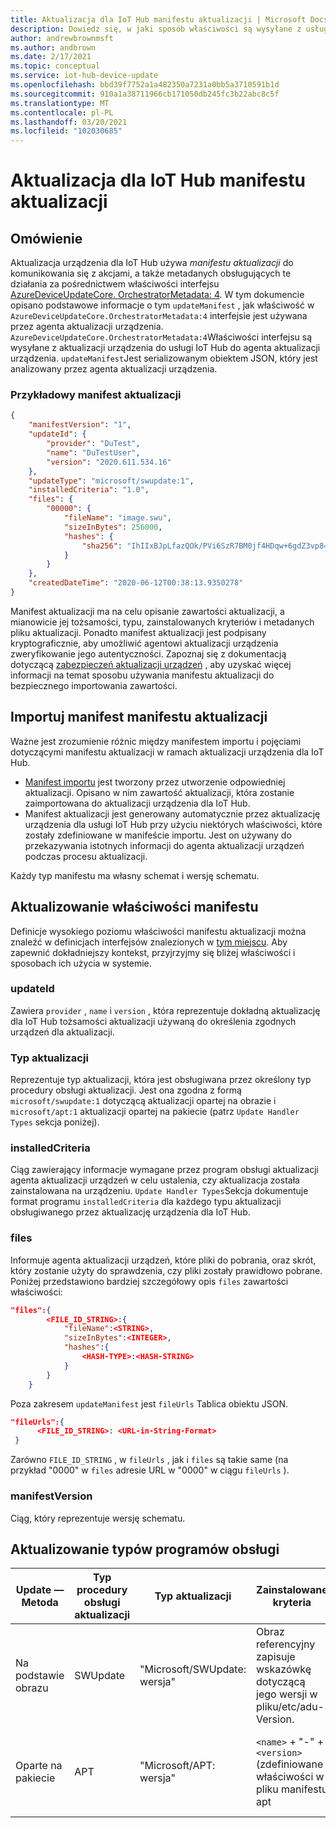 ```yaml
---
title: Aktualizacja dla IoT Hub manifestu aktualizacji | Microsoft Docs
description: Dowiedz się, w jaki sposób właściwości są wysyłane z usługi aktualizacji urządzenia do urządzenia podczas aktualizacji
author: andrewbrownmsft
ms.author: andbrown
ms.date: 2/17/2021
ms.topic: conceptual
ms.service: iot-hub-device-update
ms.openlocfilehash: bbd39f7752a1a482350a7231a0bb5a3710591b1d
ms.sourcegitcommit: 910a1a38711966cb171050db245fc3b22abc8c5f
ms.translationtype: MT
ms.contentlocale: pl-PL
ms.lasthandoff: 03/20/2021
ms.locfileid: "102030685"
---
```

# <a name="device-update-for-iot-hub-update-manifest"></a>Aktualizacja dla IoT Hub manifestu aktualizacji

## <a name="overview"></a>Omówienie

Aktualizacja urządzenia dla IoT Hub używa _manifestu aktualizacji_ do komunikowania się z akcjami, a także metadanych obsługujących te działania za pośrednictwem właściwości interfejsu [AzureDeviceUpdateCore. OrchestratorMetadata: 4](./device-update-plug-and-play.md).
W tym dokumencie opisano podstawowe informacje o tym `updateManifest` , jak właściwość w `AzureDeviceUpdateCore.OrchestratorMetadata:4` interfejsie jest używana przez agenta aktualizacji urządzenia. `AzureDeviceUpdateCore.OrchestratorMetadata:4`Właściwości interfejsu są wysyłane z aktualizacji urządzenia do usługi IoT Hub do agenta aktualizacji urządzenia. `updateManifest`Jest serializowanym obiektem JSON, który jest analizowany przez agenta aktualizacji urządzenia.

### <a name="an-example-update-manifest"></a>Przykładowy manifest aktualizacji

```JSON
{
    "manifestVersion": "1",
    "updateId": {
        "provider": "DuTest",
        "name": "DuTestUser",
        "version": "2020.611.534.16"
    },
    "updateType": "microsoft/swupdate:1",
    "installedCriteria": "1.0",
    "files": {
        "00000": {
            "fileName": "image.swu",
            "sizeInBytes": 256000,
            "hashes": {
                "sha256": "IhIIxBJpLfazQOk/PVi6SzR7BM0jf4HDqw+6gdZ3vp8="
            }
        }
    },
    "createdDateTime": "2020-06-12T00:38:13.9350278"
}
```

Manifest aktualizacji ma na celu opisanie zawartości aktualizacji, a mianowicie jej tożsamości, typu, zainstalowanych kryteriów i metadanych pliku aktualizacji. Ponadto manifest aktualizacji jest podpisany kryptograficznie, aby umożliwić agentowi aktualizacji urządzenia zweryfikowanie jego autentyczności. Zapoznaj się z dokumentacją dotyczącą [zabezpieczeń aktualizacji urządzeń](./device-update-security.md) , aby uzyskać więcej informacji na temat sposobu używania manifestu aktualizacji do bezpiecznego importowania zawartości.

## <a name="import-manifest-vs-update-manifest"></a>Importuj manifest manifestu aktualizacji

Ważne jest zrozumienie różnic między manifestem importu i pojęciami dotyczącymi manifestu aktualizacji w ramach aktualizacji urządzenia dla IoT Hub. 
* [Manifest importu](./import-concepts.md) jest tworzony przez utworzenie odpowiedniej aktualizacji. Opisano w nim zawartość aktualizacji, która zostanie zaimportowana do aktualizacji urządzenia dla IoT Hub. 
* Manifest aktualizacji jest generowany automatycznie przez aktualizację urządzenia dla usługi IoT Hub przy użyciu niektórych właściwości, które zostały zdefiniowane w manifeście importu. Jest on używany do przekazywania istotnych informacji do agenta aktualizacji urządzeń podczas procesu aktualizacji. 

Każdy typ manifestu ma własny schemat i wersję schematu.

## <a name="update-manifest-properties"></a>Aktualizowanie właściwości manifestu

Definicje wysokiego poziomu właściwości manifestu aktualizacji można znaleźć w definicjach interfejsów znalezionych w [tym miejscu](./device-update-plug-and-play.md). Aby zapewnić dokładniejszy kontekst, przyjrzyjmy się bliżej właściwości i sposobach ich użycia w systemie.

### <a name="updateid"></a>updateId

Zawiera `provider` , `name` i `version` , która reprezentuje dokładną aktualizację dla IoT Hub tożsamości aktualizacji używaną do określenia zgodnych urządzeń dla aktualizacji.

### <a name="updatetype"></a>Typ aktualizacji

Reprezentuje typ aktualizacji, która jest obsługiwana przez określony typ procedury obsługi aktualizacji. Jest ona zgodna z formą `microsoft/swupdate:1` dotyczącą aktualizacji opartej na obrazie i `microsoft/apt:1` aktualizacji opartej na pakiecie (patrz `Update Handler Types` sekcja poniżej).

### <a name="installedcriteria"></a>installedCriteria

Ciąg zawierający informacje wymagane przez program obsługi aktualizacji agenta aktualizacji urządzeń w celu ustalenia, czy aktualizacja została zainstalowana na urządzeniu. `Update Handler Types`Sekcja dokumentuje format programu `installedCriteria` dla każdego typu aktualizacji obsługiwanego przez aktualizację urządzenia dla IoT Hub.

### <a name="files"></a>files

Informuje agenta aktualizacji urządzeń, które pliki do pobrania, oraz skrót, który zostanie użyty do sprawdzenia, czy pliki zostały prawidłowo pobrane.
Poniżej przedstawiono bardziej szczegółowy opis `files` zawartości właściwości:

```json
"files":{
        <FILE_ID_STRING>:{
            "fileName":<STRING>,
            "sizeInBytes":<INTEGER>,
            "hashes":{
                <HASH-TYPE>:<HASH-STRING>
            }
        }
    }
```

Poza zakresem `updateManifest` jest `fileUrls` Tablica obiektu JSON.

```json
"fileUrls":{
      <FILE_ID_STRING>: <URL-in-String-Format>
 }
```

Zarówno `FILE_ID_STRING` , w `fileUrls` , jak i `files` są takie same (na przykład "0000" w `files` adresie URL w "0000" w ciągu `fileUrls` ).

### <a name="manifestversion"></a>manifestVersion

Ciąg, który reprezentuje wersję schematu.

## <a name="update-handler-types"></a>Aktualizowanie typów programów obsługi

|Update — Metoda|Typ procedury obsługi aktualizacji|Typ aktualizacji|Zainstalowane kryteria|Oczekiwane pliki do opublikowania|
|-------------|-------------------|----------|-----------------|--------------|
|Na podstawie obrazu|SWUpdate|"Microsoft/SWUpdate: wersja"|Obraz referencyjny zapisuje wskazówkę dotyczącą jego wersji w pliku/etc/adu-Version.  |plik. SWU, który zawiera obraz SWUpdate|
|Oparte na pakiecie|APT|"Microsoft/APT: wersja"|`<name>` + "-" + `<version>` (zdefiniowane właściwości w pliku manifestu apt|`<APT Update Manifest>`. JSON, który zawiera konfigurację APT i listę pakietów|


